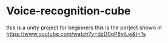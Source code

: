 # Voice-recognition-cube
this is a unity project for beginners
this is the porject shown in https://www.youtube.com/watch?v=dzD0qP8viLw&t=1s

